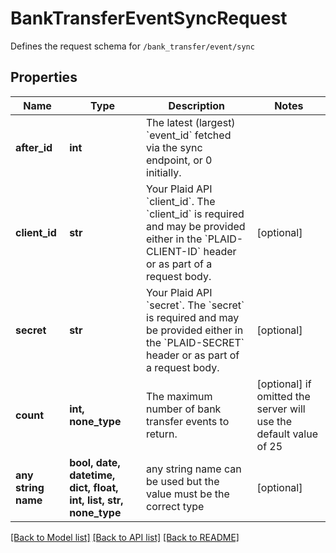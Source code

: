 # BankTransferEventSyncRequest

Defines the request schema for `/bank_transfer/event/sync`

## Properties
Name | Type | Description | Notes
------------ | ------------- | ------------- | -------------
**after_id** | **int** | The latest (largest) &#x60;event_id&#x60; fetched via the sync endpoint, or 0 initially. | 
**client_id** | **str** | Your Plaid API &#x60;client_id&#x60;. The &#x60;client_id&#x60; is required and may be provided either in the &#x60;PLAID-CLIENT-ID&#x60; header or as part of a request body. | [optional] 
**secret** | **str** | Your Plaid API &#x60;secret&#x60;. The &#x60;secret&#x60; is required and may be provided either in the &#x60;PLAID-SECRET&#x60; header or as part of a request body. | [optional] 
**count** | **int, none_type** | The maximum number of bank transfer events to return. | [optional]  if omitted the server will use the default value of 25
**any string name** | **bool, date, datetime, dict, float, int, list, str, none_type** | any string name can be used but the value must be the correct type | [optional]

[[Back to Model list]](../README.md#documentation-for-models) [[Back to API list]](../README.md#documentation-for-api-endpoints) [[Back to README]](../README.md)


